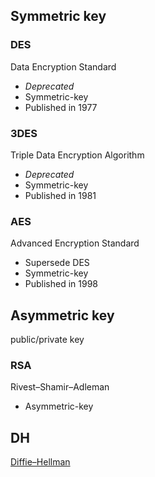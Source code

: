 ## Symmetric key

### DES

Data Encryption Standard

- *Deprecated*
- Symmetric-key
- Published in 1977

### 3DES

Triple Data Encryption Algorithm

- *Deprecated*
- Symmetric-key
- Published in 1981

### AES

Advanced Encryption Standard

- Supersede DES
- Symmetric-key
- Published in 1998

## Asymmetric key

public/private key

### RSA

Rivest–Shamir–Adleman

- Asymmetric-key

## DH

[Diffie–Hellman](./DH.md)
